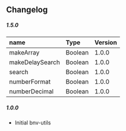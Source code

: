 ## Changelog

##### 1.5.0

| name              | Type               | Version              |
| :---------------- | :----------------- |:---------------------|
| makeArray         | Boolean            | 1.0.0 
| makeDelaySearch   | Boolean            | 1.0.0   
| search            | Boolean            | 1.0.0   
| numberFormat      | Boolean            | 1.0.0   
| numberDecimal     | Boolean            | 1.0.0   

##### 1.0.0

- Initial bnv-utils
